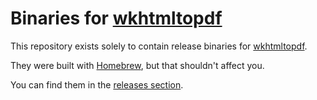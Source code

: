 # Binaries for [wkhtmltopdf](https://github.com/wkhtmltopdf/wkhtmltopdf)

This repository exists solely to contain release binaries for [wkhtmltopdf](https://github.com/wkhtmltopdf/wkhtmltopdf).

They were built with [Homebrew](http://brew.sh), but that shouldn't affect you.

You can find them in the [releases section](https://github.com/npinchot/wkhtmltopdf-binaries/releases).
